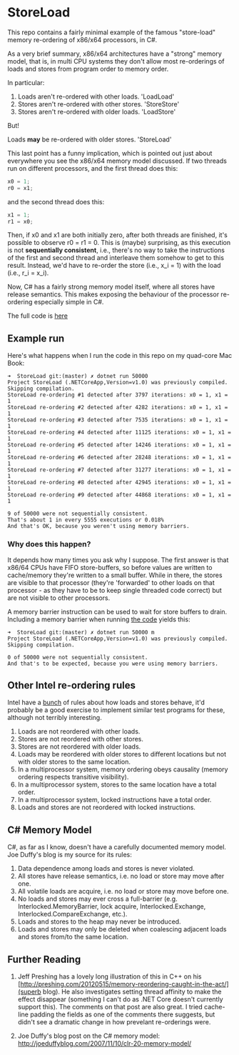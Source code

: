 # StoreLoad

This repo contains a fairly minimal example of the famous "store-load" memory re-ordering of x86/x64 processors, in C#.

As a very brief summary, x86/x64 architectures have a "strong" memory model, that is, in multi CPU systems they don't allow most re-orderings of loads and stores from program order to memory order.

In particular: 

1. Loads aren't re-ordered with other loads. 'LoadLoad' 
2. Stores aren't re-ordered with other stores. 'StoreStore' 
3. Stores aren't re-ordered with older loads. 'LoadStore' 

But!

Loads **may** be re-ordered with older stores. 'StoreLoad'

This last point has a funny implication, which is pointed out just about everywhere you see the x86/x64 memory model discussed. If two threads run on different processors, and the first thread does this:

```csharp
x0 = 1;
r0 = x1;
```

and the second thread does this:

```csharp
x1 = 1;
r1 = x0;
```

Then, if x0 and x1 are both initially zero, after both threads are finished, it's possible to observe r0 = r1 = 0.
This is (maybe) surprising, as this execution is not **sequentially consistent**, i.e., there's no way to take the instructions of the first and second thread and interleave them somehow to get to this result. Instead, we'd have to re-order the store (i.e., x_i = 1) with the load (i.e., r_i = x_i).

Now, C# has a fairly strong memory model itself, where all stores have release semantics. This makes exposing the behaviour of the processor re-ordering especially simple in C#. 

The full code is [here](Program.cs)

## Example run

Here's what happens when I run the code in this repo on my quad-core Mac Book:
```
➜  StoreLoad git:(master) ✗ dotnet run 50000 
Project StoreLoad (.NETCoreApp,Version=v1.0) was previously compiled. Skipping compilation.
StoreLoad re-ordering #1 detected after 3797 iterations: x0 = 1, x1 = 1
StoreLoad re-ordering #2 detected after 4282 iterations: x0 = 1, x1 = 1
StoreLoad re-ordering #3 detected after 7535 iterations: x0 = 1, x1 = 1
StoreLoad re-ordering #4 detected after 11125 iterations: x0 = 1, x1 = 1
StoreLoad re-ordering #5 detected after 14246 iterations: x0 = 1, x1 = 1
StoreLoad re-ordering #6 detected after 28248 iterations: x0 = 1, x1 = 1
StoreLoad re-ordering #7 detected after 31277 iterations: x0 = 1, x1 = 1
StoreLoad re-ordering #8 detected after 42945 iterations: x0 = 1, x1 = 1
StoreLoad re-ordering #9 detected after 44868 iterations: x0 = 1, x1 = 1

9 of 50000 were not sequentially consistent.
That's about 1 in every 5555 executions or 0.018%
And that's OK, because you weren't using memory barriers.
```

### Why does this happen?

It depends how many times you ask why I suppose. The first answer is that x86/64 CPUs have FIFO store-buffers, so before values are written to cache/memory they're written to a small buffer. While in there, the stores are visible to that processor (they're 'forwarded' to other loads on that processor - as they have to be to keep single threaded code correct) but are not visible to other processors.

A memory barrier instruction can be used to wait for store buffers to drain. Including a memory barrier when running [the code](Program.cs) yields this:

```
➜  StoreLoad git:(master) ✗ dotnet run 50000 m
Project StoreLoad (.NETCoreApp,Version=v1.0) was previously compiled. Skipping compilation.

0 of 50000 were not sequentially consistent.
And that's to be expected, because you were using memory barriers.
```

## Other Intel re-ordering rules

Intel have a [bunch](Intel64MemoryOrdering.pdf) of rules about how loads and stores behave, it'd probably be a good exercise to implement similar test programs for these, although not terribly interesting. 

1. Loads are not reordered with other loads.
2. Stores are not reordered with other stores.
3. Stores are not reordered with older loads.
4. Loads may be reordered with older stores to different locations but not with older stores to the same location.
5. In a multiprocessor system, memory ordering obeys causality (memory ordering respects transitive visibility).
6. In a multiprocessor system, stores to the same location have a total order.
7. In a multiprocessor system, locked instructions have a total order.
8. Loads and stores are not reordered with locked instructions.

## C# Memory Model

C#, as far as I know, doesn't have a carefully documented memory model. Joe Duffy's blog is my source for its rules:

1. Data dependence among loads and stores is never violated.
2. All stores have release semantics, i.e. no load or store may move after one.
3. All volatile loads are acquire, i.e. no load or store may move before one.
4. No loads and stores may ever cross a full-barrier (e.g. Interlocked.MemoryBarrier, lock acquire, Interlocked.Exchange, Interlocked.CompareExchange, etc.).
5. Loads and stores to the heap may never be introduced.
6. Loads and stores may only be deleted when coalescing adjacent loads and stores from/to the same location.

## Further Reading

1. Jeff Preshing has a lovely long illustration of this in C++ on his [http://preshing.com/20120515/memory-reordering-caught-in-the-act/](superb blog). He also investigates setting thread affinity to make the effect disappear (something I can't do as .NET Core doesn't currently support this). The comments on that post are also great. I tried cache-line padding the fields as one of the comments there suggests, but didn't see a dramatic change in how prevelant re-orderings were.

2. Joe Duffy's blog post on the C# memory model: http://joeduffyblog.com/2007/11/10/clr-20-memory-model/ 
